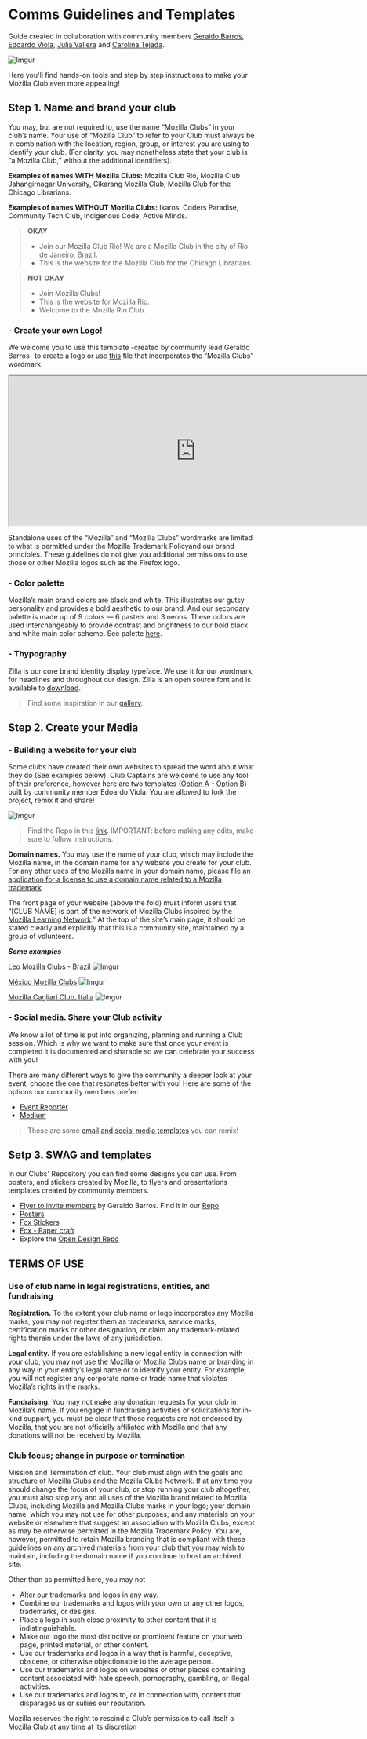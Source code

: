 # Comms Guidelines and Templates 
Guide created in collaboration with community members [Geraldo Barros](https://twitter.com/geraldobarros_), [Edoardo Viola](https://twitter.com/edovio), [Julia Vallera](https://twitter.com/colorwheelz) and [Carolina Tejada](https://twitter.com/cctalvarez).

![Imgur](http://i.imgur.com/FNknSE7.png)

Here you'll find hands-on tools and step by step instructions to make your Mozilla Club even more appealing!

## Step 1. Name and brand your club

You may, but are not required to, use the name “Mozilla Clubs” in your club’s name. Your use of “Mozilla Club” to refer to your Club must always be in combination with the location, region, group, or interest you are using to identify your club. (For clarity, you may nonetheless state that your club is “a Mozilla Club,” without the additional identifiers).

**Examples of names WITH Mozilla Clubs:** Mozilla Club Rio, Mozilla Club Jahangirnagar University, Cikarang Mozilla Club, Mozilla Club for the Chicago Librarians.
 
**Examples of names WITHOUT Mozilla Clubs:** Ikaros, Coders Paradise, Community Tech Club, Indigenous Code, Active Minds.

>**OKAY**
>- Join our Mozilla Club Rio! We are a Mozilla Club in the city of Rio de Janeiro, Brazil.
>- This is the website for the Mozilla Club for the Chicago Librarians.
 
>**NOT OKAY**
>- Join Mozilla Clubs!
>- This is the website for Mozilla Rio.
>- Welcome to the Mozilla Rio Club.

### - Create your own Logo!

We welcome you to use this template -created by community lead Geraldo Barros- to create a logo or use [this](hhttps://github.com/mozilla/mozillaclubs/blob/master/designresources/Mozilla%20Clubs%20Logo/logo_particular_club.svg) file that incorporates the “Mozilla Clubs” wordmark.  

<iframe width="760" height="305" src="https://thimbleprojects.org/carotejada/272301/"></iframe>

Standalone uses of the “Mozilla” and “Mozilla Clubs” wordmarks are limited to what is permitted under the Mozilla Trademark Policyand our brand principles. These guidelines do not give you additional permissions to use those or other Mozilla logos such as the Firefox logo.

### - Color palette

Mozilla’s main brand colors are black and white. This illustrates our gutsy personality and provides a bold aesthetic to our brand. And our secondary palette is made up of 9 colors — 6 pastels and 3 neons. These colors are used interchangeably to provide contrast and brightness to our bold black and white main color scheme. See palette [here](https://mozilla.ninja/visualelements/).

### - Thypography

Zilla is our core brand identity display typeface. We use it for our wordmark, for headlines and throughout our design. Zilla is an open source font and is available to [download](https://github.com/mozilla/zilla-slab/tree/master/OTF_release%20files).

>Find some inspiration in our [gallery](https://mozilla.ninja/gallery/).


## Step 2. Create your Media

### - Building a website for your club

Some clubs have created their own websites to spread the word about what they do (See examples below). Club Captains are welcome to use any tool of their preference, however here are two templates ([Option A](https://edovio.github.io/WebsiteMozillaClub/) - [Option B](https://edovio.github.io/WebsiteMozillaClubB/)) built by community member Edoardo Viola. You are allowed to fork the project, remix it and share!

![Imgur](http://i.imgur.com/oSweIOv.png)

> Find the Repo in this [link](https://github.com/mozilla/mozillaclubs/tree/master/designresources/website_templates_mozilla_clubs). IMPORTANT: before making any edits, make sure to follow instructions.

**Domain names.** You may use the name of your club, which may include the Mozilla name, in the domain name for any website you create for your club. For any other uses of the Mozilla name in your domain name, please file an [application for a license to use a domain name related to a Mozilla trademark](http://static.mozilla.com/foundation/documents/domain-name-license.pdf).
 
The front page of your website (above the fold) must inform users that “[CLUB NAME] is part of the network of Mozilla Clubs inspired by the [Mozilla Learning Network](https://learning.mozilla.org/en-US/).” At the top of the site’s main page, it should be stated clearly and explicitly that this is a community site, maintained by a group of volunteers.

***Some examples***

[Leo Mozilla Clubs - Brazil](https://leaomozillaclubs.com/)
![Imgur](http://i.imgur.com/Q57GiQT.png)

[México Mozilla Clubs](http://www.mexicomozillaclub.com/)
![Imgur](http://i.imgur.com/ZiTFuuA.png)

[Mozilla Cagliari Club, Italia](http://mozillacagliariclub.edovio.com/)
![Imgur](http://i.imgur.com/KXiWv5S.png)

### - Social media. Share your Club activity

We know a lot of time is put into organizing, planning and running a Club session. Which is why we want to make sure that once your event is completed it is documented and sharable so we can celebrate your success with you!

There are many different ways to give the community a deeper look at your event, choose the one that resonates better with you! Here are some of the options our community members prefer: 

- [Event Reporter](http://mozilla.github.io/clubs-events/)
- [Medium](https://medium.com/read-write-participate)

> These are some [email and social media templates](https://docs.google.com/document/d/11262KhL_HbrPzaq3H77oV8897AET4TiNM4dMQf2XE9g/edit?usp=sharing) you can remix!

## Setp 3. SWAG and templates

In our Clubs' Repository you can find some designs you can use. From posters, and stickers created by Mozilla, to flyers and presentations templates created by community members. 

- [Flyer to invite members](https://geraldobarros.me/arrival-flyer-design-hackathongirls-mozilla-club-banjul/) by Geraldo Barros. Find it in our [Repo](https://github.com/mozilla/mozillaclubs/tree/master/designresources/flyer_template)
- [Posters](https://github.com/mozilla/mozillaclubs/tree/master/designresources/Mozilla_Posters) 
- [Fox Stickers](https://github.com/mozilla/mozillaclubs/tree/master/designresources/fox_stickers)
- [Fox - Paper craft](https://s-media-cache-ak0.pinimg.com/736x/d4/1a/24/d41a24bcf87a2f7691c07880bcf43c96.jpg) 
- Explore the [Open Design Repo](https://github.com/mozilla/OpenDesign)

## TERMS OF USE

### Use of club name in legal registrations, entities, and fundraising

**Registration.** To the extent your club name or logo incorporates any Mozilla marks, you may not register them as trademarks, service marks, certification marks or other designation, or claim any trademark-related rights therein under the laws of any jurisdiction.
 
**Legal entity.** If you are establishing a new legal entity in connection with your club, you may not use the Mozilla or Mozilla Clubs name or branding in any way in your entity’s legal name or to identify your entity. For example, you will not register any corporate name or trade name that violates Mozilla’s rights in the marks.
 
**Fundraising.** You may not make any donation requests for your club in Mozilla’s name. If you engage in fundraising activities or solicitations for in-kind support, you must be clear that those requests are not endorsed by Mozilla, that you are not officially affiliated with Mozilla and that any donations will not be received by Mozilla.

### Club focus; change in purpose or termination

Mission and Termination of club. Your club must align with the goals and structure of Mozilla Clubs and the Mozilla Clubs Network. If at any time you should change the focus of your club, or stop running your club altogether, you must also stop any and all uses of the Mozilla brand related to Mozilla Clubs, including Mozilla and Mozilla Clubs marks in your logo; your domain name, which you may not use for other purposes; and any materials on your website or elsewhere that suggest an association with Mozilla Clubs, except as may be otherwise permitted in the Mozilla Trademark Policy. You are, however, permitted to retain Mozilla branding that is compliant with these guidelines on any archived materials from your club that you may wish to maintain, including the domain name if you continue to host an archived site.
 
Other than as permitted here, you may not
 
* Alter our trademarks and logos in any way.
* Combine our trademarks and logos with your own or any other logos, trademarks, or designs.
* Place a logo in such close proximity to other content that it is indistinguishable.
* Make our logo the most distinctive or prominent feature on your web page, printed material, or other content.
* Use our trademarks and logos in a way that is harmful, deceptive, obscene, or otherwise objectionable to the average person.
* Use our trademarks and logos on websites or other places containing content associated with hate speech, pornography, gambling, or illegal activities.
* Use our trademarks and logos to, or in connection with, content that disparages us or sullies our reputation.
 
Mozilla reserves the right to rescind a Club’s permission to call itself a Mozilla Club at any time at its discretion
 
 
 
 
 

